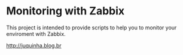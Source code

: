 # Monitoring with Zabbix
This project is intended to provide scripts to help you to monitor your enviroment with Zabbix.

http://juquinha.blog.br
